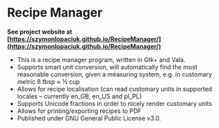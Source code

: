 # Recipe Manager

**See project website at [https://szymonlopaciuk.github.io/RecipeManager/](https://szymonlopaciuk.github.io/RecipeManager/)**

- This is a recipe manager program, written in Gtk+ and Vala.
- Supports smart unit conversion, will automatically find the most reasonable conversion, given a measuring system, e.g. in customary metric 8 tbsp ≈ ½ cup
- Allows for recipe localisation (can read customary units in supported locales – currently en_GB, en_US and pl_PL)
- Supports Unicode fractions in order to nicely render customary units
- Allows for printing/exporting recipes to PDF
- Published under GNU General Public License v3.0.
